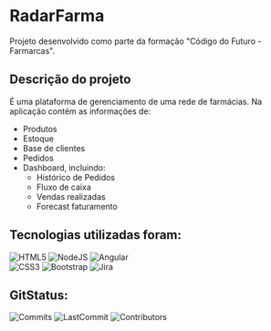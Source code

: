 # RadarFarma

Projeto desenvolvido como parte da formação "Código do Futuro - Farmarcas".


## Descrição do projeto

É uma plataforma de gerenciamento de uma rede de farmácias. Na aplicação contém as informações de: 

- Produtos
- Estoque
- Base de clientes
- Pedidos
- Dashboard, incluindo:
  - Histórico de Pedidos
  - Fluxo de caixa
  - Vendas realizadas
  - Forecast faturamento



## Tecnologias utilizadas foram: 

![HTML5](https://img.shields.io/badge/html5-%23E34F26.svg?style=for-the-badge&logo=html5&logoColor=white) 
![NodeJS](https://img.shields.io/badge/node.js-6DA55F?style=for-the-badge&logo=node.js&logoColor=white)
![Angular](https://img.shields.io/badge/angular-%23DD0031.svg?style=for-the-badge&logo=angular&logoColor=white) <br/>
![CSS3](https://img.shields.io/badge/css3-%231572B6.svg?style=for-the-badge&logo=css3&logoColor=white) 
![Bootstrap](https://img.shields.io/badge/bootstrap-%23563D7C.svg?style=for-the-badge&logo=bootstrap&logoColor=white)
![Jira](https://img.shields.io/badge/jira-%230A0FFF.svg?style=for-the-badge&logo=jira&logoColor=white)

## GitStatus:
![Commits](https://img.shields.io/github/commit-activity/m/Radar-Angular/Front-End?style=plastic)
![LastCommit](https://img.shields.io/github/last-commit/Radar-Angular/Front-End?style=plastic)
![Contributors](https://img.shields.io/github/contributors/Radar-Angular/Front-End?style=plastic)
